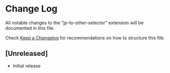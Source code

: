 # Change Log

All notable changes to the "jp-to-other-selector" extension will be documented in this file.

Check [Keep a Changelog](http://keepachangelog.com/) for recommendations on how to structure this file.

## [Unreleased]

- Initial release
